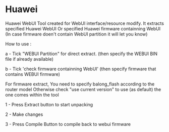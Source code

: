 # Huawei

Huawei WebUI Tool created for WebUI interface/resource modify.
It extracts specified Huawei WebUI Or specified Huawei firmware containning WebUI 
(In case firmware doen't contain WebUI partition it will let you know)

How to use :

a - Tick "WEBUI Partition" for direct  extract. (then specify the WEBUI BIN file if already available)

b - Tick 'check firmware containning WebUI' (then specify firmware that contains WEBUI firmware) 

For firmware extract, You need to specify balong_flash according to the router model 
Otherwise check "use current version" to use (as default) the one comes within the tool

1 - Press Extract button to start unpacking

2 - Make changes

3 - Press Compile Button to compile back to webui firmware
